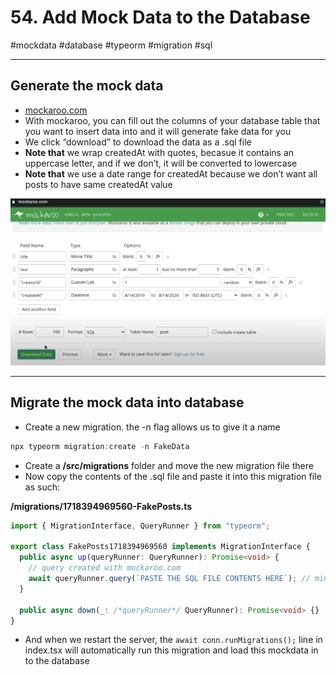 # 54\. Add Mock Data to the Database

#mockdata #database #typeorm #migration #sql

* * *

## Generate the mock data

- [mockaroo.com](https://mockaroo.com "https://mockaroo.com") 
- With mockaroo, you can fill out the columns of your database table that you want to insert data into and it will generate fake data for you
- We click “download” to download the data as a .sql file 
- **Note that** we wrap createdAt with quotes, becasue it contains an uppercase letter, and if we don’t, it will be converted to lowercase
- **Note that** we use a date range for createdAt because we don’t want all posts to have same createdAt value

  

![](Files/image%2017.png)  

* * *

## Migrate the mock data into database

  

- Create a new migration. the -n flag allows us to give it a name 

  

```typescript
npx typeorm migration:create -n FakeData
```

- Create a **/src/migrations** folder and move the new migration file there
- Now copy the contents of the .sql file and paste it into this migration file as such:

  

**/migrations/1718394969560-FakePosts.ts**

```typescript
import { MigrationInterface, QueryRunner } from "typeorm";

export class FakePosts1718394969560 implements MigrationInterface {
  public async up(queryRunner: QueryRunner): Promise<void> {
    // query created with mockaroo.com
    await queryRunner.query(`PASTE THE SQL FILE CONTENTS HERE`); // mind the back-tick instead of single quotes
  }

  public async down(_: /*queryRunner*/ QueryRunner): Promise<void> {}
}
```

  

- And when we restart the server, the `await conn.runMigrations();`⁠ line in index.tsx will automatically run this migration and load this mockdata in to the database